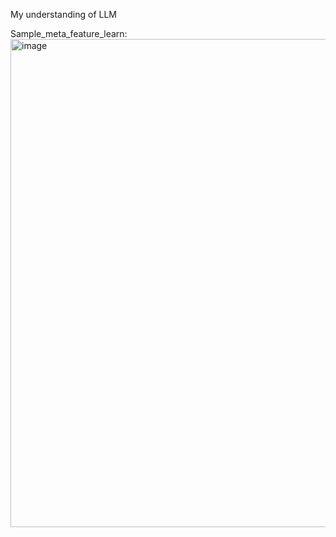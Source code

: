 My understanding of LLM

Sample_meta_feature_learn:
<img width="781" alt="image" src="https://github.com/Leon2322155/Lifu-s_Project/assets/147050449/4b6c23b8-f414-4b0f-af29-7be20d224f26">
